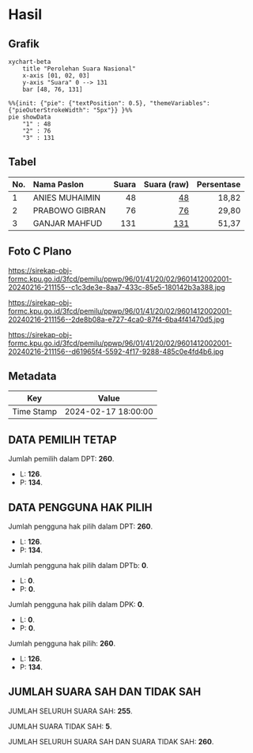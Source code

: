 # Hasil

## Grafik

```mermaid
xychart-beta
    title "Perolehan Suara Nasional"
    x-axis [01, 02, 03]
    y-axis "Suara" 0 --> 131
    bar [48, 76, 131]
```

```mermaid
%%{init: {"pie": {"textPosition": 0.5}, "themeVariables": {"pieOuterStrokeWidth": "5px"}} }%%
pie showData
    "1" : 48
    "2" : 76
    "3" : 131
```

## Tabel

| No. | Nama Paslon    | Suara | Suara (raw) | Persentase |
|:--- |:-------------- | -----:| -----------:| ----------:|
| 1   | ANIES MUHAIMIN | 48    | [48][p-1]   | 18,82      |
| 2   | PRABOWO GIBRAN | 76    | [76][p-2]   | 29,80      |
| 3   | GANJAR MAHFUD  | 131   | [131][p-3]  | 51,37      |


[p-1]: https://github.com/gigit-pemilu/pemilu-2024/blob/main/pilpres/hitung-suara/sub/96-papua-barat-daya/sub/01-sorong/sub/41-klaso/sub/2002-siwis/sub/001-tps/sub/paslon-1.txt
[p-2]: https://github.com/gigit-pemilu/pemilu-2024/blob/main/pilpres/hitung-suara/sub/96-papua-barat-daya/sub/01-sorong/sub/41-klaso/sub/2002-siwis/sub/001-tps/sub/paslon-2.txt
[p-3]: https://github.com/gigit-pemilu/pemilu-2024/blob/main/pilpres/hitung-suara/sub/96-papua-barat-daya/sub/01-sorong/sub/41-klaso/sub/2002-siwis/sub/001-tps/sub/paslon-3.txt

## Foto C Plano

https://sirekap-obj-formc.kpu.go.id/3fcd/pemilu/ppwp/96/01/41/20/02/9601412002001-20240216-211155--c1c3de3e-8aa7-433c-85e5-180142b3a388.jpg

https://sirekap-obj-formc.kpu.go.id/3fcd/pemilu/ppwp/96/01/41/20/02/9601412002001-20240216-211156--2de8b08a-e727-4ca0-87f4-6ba4f41470d5.jpg

https://sirekap-obj-formc.kpu.go.id/3fcd/pemilu/ppwp/96/01/41/20/02/9601412002001-20240216-211156--d61965f4-5592-4f17-9288-485c0e4fd4b6.jpg


## Metadata

| Key        | Value               |
| ---------- | ------------------- |
| Time Stamp | 2024-02-17 18:00:00 |


## DATA PEMILIH TETAP

Jumlah pemilih dalam DPT: **260**.
 * L: **126**.
 * P: **134**.

## DATA PENGGUNA HAK PILIH

Jumlah pengguna hak pilih dalam DPT: **260**.
 * L: **126**.
 * P: **134**.

Jumlah pengguna hak pilih dalam DPTb: **0**.
 * L: **0**.
 * P: **0**.

Jumlah pengguna hak pilih dalam DPK: **0**.
 * L: **0**.
 * P: **0**.

Jumlah pengguna hak pilih: **260**.
 * L: **126**.
 * P: **134**.

## JUMLAH SUARA SAH DAN TIDAK SAH

JUMLAH SELURUH SUARA SAH: **255**.

JUMLAH SUARA TIDAK SAH: **5**.

JUMLAH SELURUH SUARA SAH DAN SUARA TIDAK SAH: **260**.


